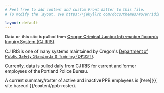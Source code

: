 ```yaml
---
# Feel free to add content and custom Front Matter to this file.
# To modify the layout, see https://jekyllrb.com/docs/themes/#overriding-theme-defaults

layout: default
---
```


Data on this site is pulled from [Oregon Criminal Justice Information Records Inquiry System (CJ IRIS)](https://www.bpl-orsnapshot.net/PublicInquiry_CJ/EmployeeSearch.aspx).

CJ IRIS is one of many systems maintained by Oregon's [Department of Public Safety Standards & Training (DPSST)](https://www.oregon.gov/dpsst/pages/default.aspx).

Currently, data is pulled daily from CJ IRIS for current and former employees of the Portland Police Bureau.

A current summary/roster of active and inactive PPB employees is [here]({{ site.baseurl }}/content/ppb-roster).
